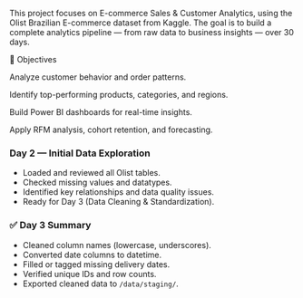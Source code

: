 This project focuses on E-commerce Sales & Customer Analytics, using the Olist Brazilian E-commerce dataset from Kaggle.
The goal is to build a complete analytics pipeline — from raw data to business insights — over 30 days.

🎯 Objectives

Analyze customer behavior and order patterns.

Identify top-performing products, categories, and regions.

Build Power BI dashboards for real-time insights.

Apply RFM analysis, cohort retention, and forecasting.

### Day 2 — Initial Data Exploration
- Loaded and reviewed all Olist tables.
- Checked missing values and datatypes.
- Identified key relationships and data quality issues.
- Ready for Day 3 (Data Cleaning & Standardization).
### ✅ Day 3 Summary
- Cleaned column names (lowercase, underscores).
- Converted date columns to datetime.
- Filled or tagged missing delivery dates.
- Verified unique IDs and row counts.
- Exported cleaned data to `/data/staging/`.
